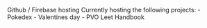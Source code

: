 Github / Firebase hosting
Currently hosting the following projects:
    - Pokedex
    - Valentines day
    - PVO Leet Handbook